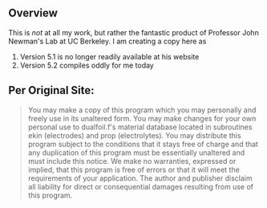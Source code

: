 ## Overview

This is _not_ at all my work, but rather the fantastic product of Professor John Newman's Lab at UC Berkeley. I am creating a copy here as

1) Version 5.1 is no longer readily available at his website
2) Version 5.2 compiles oddly for me today

## Per Original Site:

>You may make a copy of this program which you may personally and freely use in its unaltered form.  You may make changes for your own personal use to dualfoil.f's material database located in subroutines ekin (electrodes) and prop (electrolytes).  You may distribute this program subject to the conditions that it stays free of charge and that any duplication of this program must be essentially unaltered and must include this notice.  We make no warranties, expressed or implied, that this program is free of errors or that it will meet the requirements of your application. The author and publisher disclaim all liability for direct or consequential damages resulting from use of this program.
